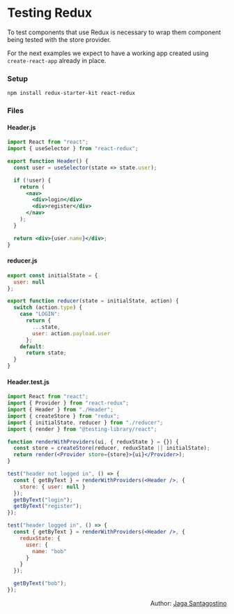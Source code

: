 # Testing Redux

To test components that use Redux is necessary to wrap them component being tested with the store provider.

For the next examples we expect to have a working app created using `create-react-app` already in place.

### Setup

`npm install redux-starter-kit react-redux`

### Files

#### Header.js

```jsx
import React from "react";
import { useSelector } from "react-redux";

export function Header() {
  const user = useSelector(state => state.user);

  if (!user) {
    return (
      <nav>
        <div>login</div>
        <div>register</div>
      </nav>
    );
  }

  return <div>{user.name}</div>;
}
```

#### reducer.js

```js
export const initialState = {
  user: null
};

export function reducer(state = initialState, action) {
  switch (action.type) {
    case "LOGIN":
      return {
        ...state,
        user: action.payload.user
      };
    default:
      return state;
  }
}
```

#### Header.test.js

```jsx
import React from "react";
import { Provider } from "react-redux";
import { Header } from "./Header";
import { createStore } from "redux";
import { initialState, reducer } from "./reducer";
import { render } from "@testing-library/react";

function renderWithProviders(ui, { reduxState } = {}) {
  const store = createStore(reducer, reduxState || initialState);
  return render(<Provider store={store}>{ui}</Provider>);
}

test("header not logged in", () => {
  const { getByText } = renderWithProviders(<Header />, {
    store: { user: null }
  });
  getByText("login");
  getByText("register");
});

test("header logged in", () => {
  const { getByText } = renderWithProviders(<Header />, {
    reduxState: {
      user: {
        name: "bob"
      }
    }
  });

  getByText("bob");
});
```

<p style='text-align: right;'>Author: <a href="../about-us.md#jaga-santagostino">Jaga Santagostino</a></p>
